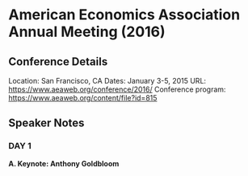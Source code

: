 # American Economics Association Annual Meeting (2016)

## Conference Details

Location: San Francisco, CA
Dates: January 3-5, 2015
URL: https://www.aeaweb.org/conference/2016/
Conference program: https://www.aeaweb.org/content/file?id=815

## Speaker Notes

### DAY 1

**A. Keynote: Anthony Goldbloom**
